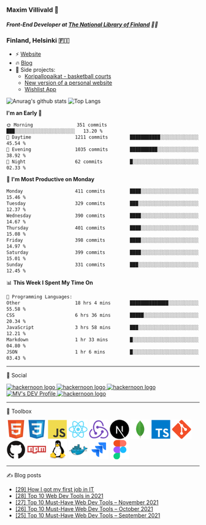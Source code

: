 ### Maxim Villivald 👋 
##### Front-End Developer at [The National Library of Finland](https://www.kansalliskirjasto.fi/en) 👨‍💻 
### Finland, Helsinki 🇫🇮

- ⚡️ [Website](https://villivald.com/)
- 🔥 [Blog](https://create-react-app.com/)
- 🏀 Side projects:
    - [Koripallopaikat - basketball courts](https://github.com/villivald/koripallopaikat)
    - [New version of a personal website](https://github.com/villivald/villivald.com)
    - [Wishlist App](https://github.com/villivald/wishlist)

![Anurag's github stats](https://github-readme-stats.vercel.app/api?username=villivald&show_icons=true&theme=dracula&hide_rank=true&hide_title=true) 
![Top Langs](https://github-readme-stats.vercel.app/api/top-langs/?username=villivald&layout=compact&theme=dracula)

<!--START_SECTION:waka-->
**I'm an Early 🐤** 

```text
🌞 Morning                351 commits         ███░░░░░░░░░░░░░░░░░░░░░░   13.20 % 
🌆 Daytime                1211 commits        ███████████░░░░░░░░░░░░░░   45.54 % 
🌃 Evening                1035 commits        ██████████░░░░░░░░░░░░░░░   38.92 % 
🌙 Night                  62 commits          █░░░░░░░░░░░░░░░░░░░░░░░░   02.33 % 
```
📅 **I'm Most Productive on Monday** 

```text
Monday                   411 commits         ████░░░░░░░░░░░░░░░░░░░░░   15.46 % 
Tuesday                  329 commits         ███░░░░░░░░░░░░░░░░░░░░░░   12.37 % 
Wednesday                390 commits         ████░░░░░░░░░░░░░░░░░░░░░   14.67 % 
Thursday                 401 commits         ████░░░░░░░░░░░░░░░░░░░░░   15.08 % 
Friday                   398 commits         ████░░░░░░░░░░░░░░░░░░░░░   14.97 % 
Saturday                 399 commits         ████░░░░░░░░░░░░░░░░░░░░░   15.01 % 
Sunday                   331 commits         ███░░░░░░░░░░░░░░░░░░░░░░   12.45 % 
```


📊 **This Week I Spent My Time On** 

```text
💬 Programming Languages: 
Other                    18 hrs 4 mins       ██████████████░░░░░░░░░░░   55.58 % 
CSS                      6 hrs 36 mins       █████░░░░░░░░░░░░░░░░░░░░   20.34 % 
JavaScript               3 hrs 58 mins       ███░░░░░░░░░░░░░░░░░░░░░░   12.21 % 
Markdown                 1 hr 33 mins        █░░░░░░░░░░░░░░░░░░░░░░░░   04.80 % 
JSON                     1 hr 6 mins         █░░░░░░░░░░░░░░░░░░░░░░░░   03.43 % 
```


<!--END_SECTION:waka-->

---

📱 Social

<a href="https://www.linkedin.com/in/villivald">
  <img alt="hackernoon logo" src="https://cdn1.iconfinder.com/data/icons/logotypes/32/circle-linkedin-1024.png" width="64" height="64"/>
</a>
<a href="https://notacult.social/@villivald">
  <img alt="hackernoon logo" src="https://joinmastodon.org/logos/logo-purple.svg" width="64" height="64"/>
</a>
<a href="https://t.me/villivald">
  <img alt="hackernoon logo" src="https://cdn2.iconfinder.com/data/icons/social-media-2420/512/Telegram-512.png" width="64" height="64"/>
</a>
<a href="https://dev.to/villivald">
  <img src="https://d2fltix0v2e0sb.cloudfront.net/dev-badge.svg" alt="MV's DEV Profile" height="64" width="64">
</a>
<a href="https://hackernoon.com/u/villivald">
  <img alt="hackernoon logo" src="https://hackernoon.com/hn-icon.png" width="60" height="60"/>
</a>

---

🧰 Toolbox

<div>
<img src="https://github.com/devicons/devicon/blob/master/icons/html5/html5-original.svg" alt="html Logo" width="50" height="50"/> 
<img src="https://github.com/devicons/devicon/blob/master/icons/css3/css3-original.svg" alt="css Logo" width="50" height="50"/> 
<img src="https://github.com/devicons/devicon/blob/master/icons/javascript/javascript-original.svg" alt="JavaScript Logo" width="50" height="50"/> 
<img src="https://github.com/devicons/devicon/blob/master/icons/react/react-original.svg" alt="react Logo" width="50" height="50"/> 
<img src="https://github.com/devicons/devicon/blob/master/icons/redux/redux-original.svg" alt="redux Logo" width="50" height="50"/> 
<img src="https://github.com/devicons/devicon/blob/master/icons/nextjs/nextjs-original.svg" alt="next js Logo" width="50" height="50"/> 
<img src="https://github.com/devicons/devicon/blob/master/icons/mongodb/mongodb-original.svg" alt="mongodb Logo" width="50" height="50"/>
<img src="https://github.com/devicons/devicon/blob/master/icons/typescript/typescript-original.svg" alt="TypeScript Logo" width="50" height="50"/> 
<img src="https://github.com/devicons/devicon/blob/master/icons/git/git-original.svg" alt="git Logo" width="50" height="50"/> 
<img src="https://github.com/devicons/devicon/blob/master/icons/github/github-original.svg" alt="github Logo" width="50" height="50"/> 
<img src="https://github.com/devicons/devicon/blob/master/icons/npm/npm-original-wordmark.svg" alt="npm Logo" width="50" height="50"/> 
<img src="https://github.com/devicons/devicon/blob/master/icons/linux/linux-original.svg" alt="linux Logo" width="50" height="50"/> 
<img src="https://github.com/devicons/devicon/blob/master/icons/docker/docker-original.svg" alt="docker Logo" width="50" height="50"/> 
<img src="https://github.com/devicons/devicon/blob/master/icons/jira/jira-original.svg" alt="jira Logo" width="50" height="50"/> 
<img src="https://github.com/devicons/devicon/blob/master/icons/figma/figma-original.svg" alt="figma Logo" width="50" height="50"/> 
</div>

---

✍️ Blog posts
<!-- BLOG-POST-LIST:START -->
- [[29] How I got my first job in IT](https://dev.to/villivald/29-how-i-got-my-first-job-in-it-30aj)
- [[28] Top 10 Web Dev Tools in 2021](https://dev.to/villivald/28-top-10-web-dev-tools-in-2021-1k4i)
- [[27] Top 10 Must-Have Web Dev Tools – November 2021](https://dev.to/villivald/27-top-10-must-have-web-dev-tools-november-2021-1j4c)
- [[26] Top 10 Must-Have Web Dev Tools – October 2021](https://dev.to/villivald/25-top-10-must-have-web-dev-tools-september-2021-200j)
- [[25] Top 10 Must-Have Web Dev Tools – September 2021](https://dev.to/villivald/25-top-10-must-have-web-dev-tools-september-2021-f9p)
<!-- BLOG-POST-LIST:END -->
